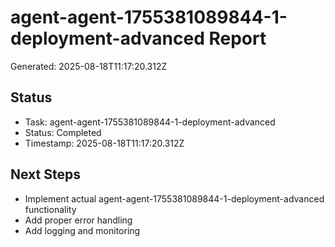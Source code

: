 # agent-agent-1755381089844-1-deployment-advanced Report

Generated: 2025-08-18T11:17:20.312Z

## Status
- Task: agent-agent-1755381089844-1-deployment-advanced
- Status: Completed
- Timestamp: 2025-08-18T11:17:20.312Z

## Next Steps
- Implement actual agent-agent-1755381089844-1-deployment-advanced functionality
- Add proper error handling
- Add logging and monitoring
